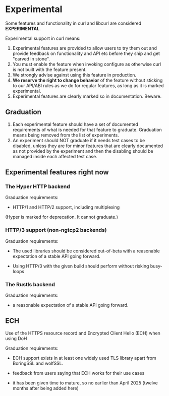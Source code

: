 <!--
Copyright (C) Daniel Stenberg, <daniel@haxx.se>, et al.

SPDX-License-Identifier: curl
-->

# Experimental

Some features and functionality in curl and libcurl are considered
**EXPERIMENTAL**.

Experimental support in curl means:

1. Experimental features are provided to allow users to try them out and
   provide feedback on functionality and API etc before they ship and get
   "carved in stone".
2. You must enable the feature when invoking configure as otherwise curl is
   not built with the feature present.
3. We strongly advise against using this feature in production.
4. **We reserve the right to change behavior** of the feature without sticking
   to our API/ABI rules as we do for regular features, as long as it is marked
   experimental.
5. Experimental features are clearly marked so in documentation. Beware.

## Graduation

1. Each experimental feature should have a set of documented requirements of
   what is needed for that feature to graduate. Graduation means being removed
   from the list of experiments.
2. An experiment should NOT graduate if it needs test cases to be disabled,
   unless they are for minor features that are clearly documented as not
   provided by the experiment and then the disabling should be managed inside
   each affected test case.

## Experimental features right now

### The Hyper HTTP backend

Graduation requirements:

- HTTP/1 and HTTP/2 support, including multiplexing

(Hyper is marked for deprecation. It cannot graduate.)

###  HTTP/3 support (non-ngtcp2 backends)

Graduation requirements:

- The used libraries should be considered out-of-beta with a reasonable
  expectation of a stable API going forward.

- Using HTTP/3 with the given build should perform without risking busy-loops

### The Rustls backend

Graduation requirements:

- a reasonable expectation of a stable API going forward.

## ECH

Use of the HTTPS resource record and Encrypted Client Hello (ECH) when using
DoH

Graduation requirements:

- ECH support exists in at least one widely used TLS library apart from
  BoringSSL and wolfSSL.

- feedback from users saying that ECH works for their use cases

- it has been given time to mature, so no earlier than April 2025 (twelve
  months after being added here)
